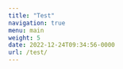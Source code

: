 ```yaml
---
title: "Test"
navigation: true
menu: main
weight: 5
date: 2022-12-24T09:34:56-0000
url: /test/
---
```


